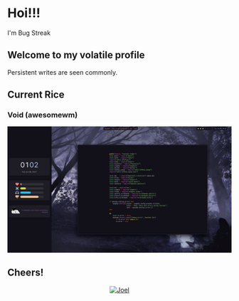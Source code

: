 # Hoi!!!

I'm Bug Streak

## Welcome to my volatile profile

Persistent writes are seen commonly.

## Current Rice

### Void (awesomewm)

![img](https://raw.githubusercontent.com/70xH/dotfiles/main/img/0x02.png)

## Cheers!

<p align="center">
  <a href="https://70xh.github.io/"><img src="img/cheers.gif" alt="Joel"></a>
</p>

